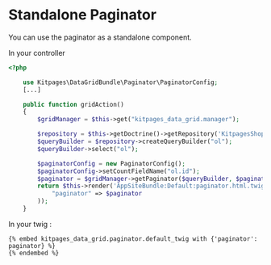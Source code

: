 Standalone Paginator
====================

You can use the paginator as a standalone component.

In your controller

```php
<?php

    use Kitpages\DataGridBundle\Paginator\PaginatorConfig;
    [...]

    public function gridAction()
    {
        $gridManager = $this->get("kitpages_data_grid.manager");

        $repository = $this->getDoctrine()->getRepository('KitpagesShopBundle:OrderLine');
        $queryBuilder = $repository->createQueryBuilder("ol");
        $queryBuilder->select("ol");

        $paginatorConfig = new PaginatorConfig();
        $paginatorConfig->setCountFieldName("ol.id");
        $paginator = $gridManager->getPaginator($queryBuilder, $paginatorConfig, $this->getRequest());
        return $this->render('AppSiteBundle:Default:paginator.html.twig', array(
            "paginator" => $paginator
        ));
    }
```

In your twig :

    {% embed kitpages_data_grid.paginator.default_twig with {'paginator': paginator} %}
    {% endembed %}

